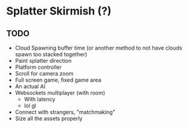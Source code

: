 # Splatter Skirmish (?)

## TODO

- Cloud Spawning buffer time (or another method to not have clouds spawn too stacked together)
- Paint splatter direction
- Platform controller
- Scroll for camera zoom
- Full screen game, fixed game area
- An actual AI
- Websockets multiplayer (with room)
  - With latency
  - lol gl
- Connect with strangers, "matchmaking"
- Size all the assets properly
